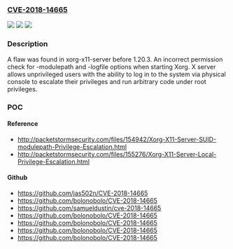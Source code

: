 ### [CVE-2018-14665](https://cve.mitre.org/cgi-bin/cvename.cgi?name=CVE-2018-14665)
![](https://img.shields.io/static/v1?label=Product&message=n%2Fa&color=blue)
![](https://img.shields.io/static/v1?label=Version&message=n%2Fa&color=blue)
![](https://img.shields.io/static/v1?label=Vulnerability&message=n%2Fa&color=brighgreen)

### Description

A flaw was found in xorg-x11-server before 1.20.3. An incorrect permission check for -modulepath and -logfile options when starting Xorg. X server allows unprivileged users with the ability to log in to the system via physical console to escalate their privileges and run arbitrary code under root privileges.

### POC

#### Reference
- http://packetstormsecurity.com/files/154942/Xorg-X11-Server-SUID-modulepath-Privilege-Escalation.html
- http://packetstormsecurity.com/files/155276/Xorg-X11-Server-Local-Privilege-Escalation.html

#### Github
- https://github.com/jas502n/CVE-2018-14665
- https://github.com/bolonobolo/CVE-2018-14665
- https://github.com/samueldustin/cve-2018-14665
- https://github.com/bolonobolo/CVE-2018-14665
- https://github.com/bolonobolo/CVE-2018-14665
- https://github.com/bolonobolo/CVE-2018-14665
- https://github.com/bolonobolo/CVE-2018-14665

